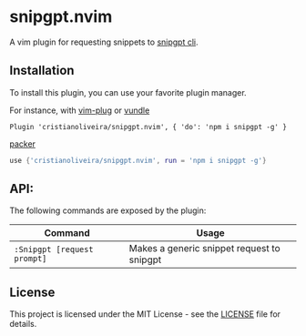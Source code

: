 # snipgpt.nvim

A vim plugin for requesting snippets to [snipgpt cli](https://github.com/cristianoliveira/snipgpt).

## Installation

To install this plugin, you can use your favorite plugin manager.

For instance, with [vim-plug](https://github.com/junegunn/vim-plug) or [vundle](https://github.com/VundleVim/Vundle.vim)

```vim
Plugin 'cristianoliveira/snipgpt.nvim', { 'do': 'npm i snipgpt -g' }
```

[packer](https://github.com/wbthomason/packer.nvim)

```lua
use {'cristianoliveira/snipgpt.nvim', run = 'npm i snipgpt -g'}
```

## API:

The following commands are exposed by the plugin:

| Command                     | Usage                                      |
| --------------------------- | ------------------------------------------ |
| `:Snipgpt [request prompt]` | Makes a generic snippet request to snipgpt |

## License

This project is licensed under the MIT License - see the [LICENSE](LICENSE) file for details.
